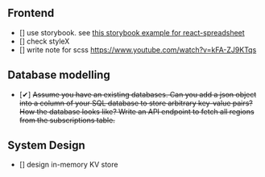 ## Frontend

- [] use storybook. see [this storybook example for react-spreadsheet](https://iddan.github.io/react-spreadsheet/storybook/?path=/story/spreadsheet--basic)
- [] check styleX
- [] write note for scss https://www.youtube.com/watch?v=kFA-ZJ9KTqs

## Database modelling

- [✔] ~~Assume you have an existing databases. Can you add a json object into a column of your SQL database to store arbitrary key-value pairs? How the database looks like? Write an API endpoint to fetch all regions from the subscriptions table.~~

## System Design

- [] design in-memory KV store
